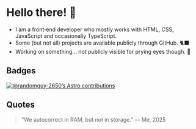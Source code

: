 # Hello there! 👋

- I am a front‐end developer who mostly works with HTML, CSS, JavaScript and occasionally TypeScript. 
- Some (but not all) projects are available publicly through GitHub. 🐈‍⬛
- Working on something… not publicly visible for prying eyes though. 👀

## Badges

[![@randomguy-2650’s Astro contributions](https://astro.badg.es/v2/contributor/randomguy-2650.svg)](https://astro.badg.es/contributor/randomguy-2650/)

## Quotes

> “We autocorrect in RAM, but not in storage.” — Me, 2025

<!--
A possibly useful comment?

**randomguy-2650/randomguy-2650** is a ✨ _special_ ✨ repository because its `README.md` (this file) appears on your GitHub profile.

Here are some ideas to get you started:

- 🔭 I’m currently working on ...
- 🌱 I’m currently learning ...
- 👯 I’m looking to collaborate on ...
- 🤔 I’m looking for help with ...
- 💬 Ask me about ...
- 📫 How to reach me: This is basically a lack of privacy.
- 😄 Pronouns: ...
- ⚡ Fun fact: ...
-->

